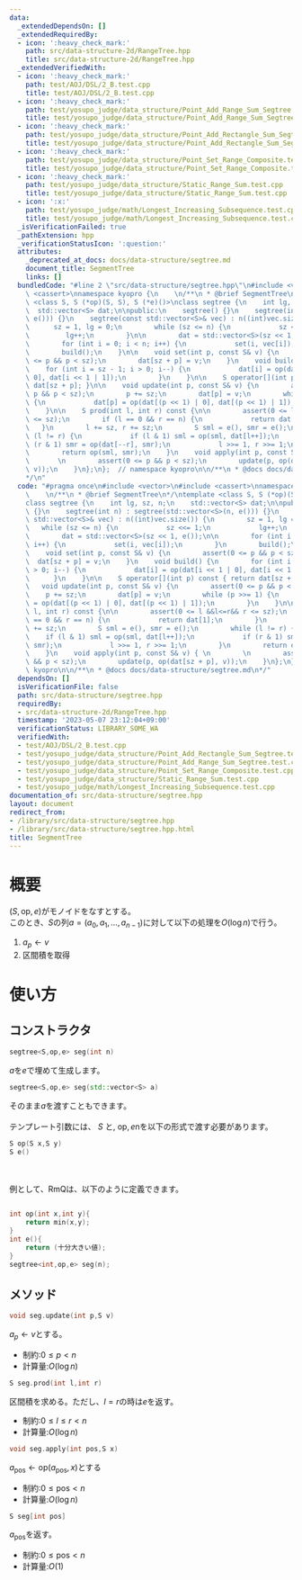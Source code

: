 ```yaml
---
data:
  _extendedDependsOn: []
  _extendedRequiredBy:
  - icon: ':heavy_check_mark:'
    path: src/data-structure-2d/RangeTree.hpp
    title: src/data-structure-2d/RangeTree.hpp
  _extendedVerifiedWith:
  - icon: ':heavy_check_mark:'
    path: test/AOJ/DSL/2_B.test.cpp
    title: test/AOJ/DSL/2_B.test.cpp
  - icon: ':heavy_check_mark:'
    path: test/yosupo_judge/data_structure/Point_Add_Range_Sum_Segtree.test.cpp
    title: test/yosupo_judge/data_structure/Point_Add_Range_Sum_Segtree.test.cpp
  - icon: ':heavy_check_mark:'
    path: test/yosupo_judge/data_structure/Point_Add_Rectangle_Sum_Segtree.test.cpp
    title: test/yosupo_judge/data_structure/Point_Add_Rectangle_Sum_Segtree.test.cpp
  - icon: ':heavy_check_mark:'
    path: test/yosupo_judge/data_structure/Point_Set_Range_Composite.test.cpp
    title: test/yosupo_judge/data_structure/Point_Set_Range_Composite.test.cpp
  - icon: ':heavy_check_mark:'
    path: test/yosupo_judge/data_structure/Static_Range_Sum.test.cpp
    title: test/yosupo_judge/data_structure/Static_Range_Sum.test.cpp
  - icon: ':x:'
    path: test/yosupo_judge/math/Longest_Increasing_Subsequence.test.cpp
    title: test/yosupo_judge/math/Longest_Increasing_Subsequence.test.cpp
  _isVerificationFailed: true
  _pathExtension: hpp
  _verificationStatusIcon: ':question:'
  attributes:
    _deprecated_at_docs: docs/data-structure/segtree.md
    document_title: SegmentTree
    links: []
  bundledCode: "#line 2 \"src/data-structure/segtree.hpp\"\n#include <vector>\n#include\
    \ <cassert>\nnamespace kyopro {\n    \n/**\n * @brief SegmentTree\n*/\ntemplate\
    \ <class S, S (*op)(S, S), S (*e)()>\nclass segtree {\n    int lg, sz, n;\n  \
    \  std::vector<S> dat;\n\npublic:\n    segtree() {}\n    segtree(int n) : segtree(std::vector<S>(n,\
    \ e())) {}\n    segtree(const std::vector<S>& vec) : n((int)vec.size()) {\n  \
    \      sz = 1, lg = 0;\n        while (sz <= n) {\n            sz <<= 1;\n   \
    \         lg++;\n        }\n\n        dat = std::vector<S>(sz << 1, e());\n\n\
    \        for (int i = 0; i < n; i++) {\n            set(i, vec[i]);\n        }\n\
    \        build();\n    }\n\n    void set(int p, const S& v) {\n        assert(0\
    \ <= p && p < sz);\n        dat[sz + p] = v;\n    }\n    void build() {\n    \
    \    for (int i = sz - 1; i > 0; i--) {\n            dat[i] = op(dat[i << 1 |\
    \ 0], dat[i << 1 | 1]);\n        }\n    }\n\n    S operator[](int p) const { return\
    \ dat[sz + p]; }\n\n    void update(int p, const S& v) {\n        assert(0 <=\
    \ p && p < sz);\n        p += sz;\n        dat[p] = v;\n        while (p >>= 1)\
    \ {\n            dat[p] = op(dat[(p << 1) | 0], dat[(p << 1) | 1]);\n        }\n\
    \    }\n\n    S prod(int l, int r) const {\n\n        assert(0 <= l &&l<=r&& r\
    \ <= sz);\n        if (l == 0 && r == n) {\n            return dat[1];\n     \
    \   }\n        l += sz, r += sz;\n        S sml = e(), smr = e();\n        while\
    \ (l != r) {\n            if (l & 1) sml = op(sml, dat[l++]);\n            if\
    \ (r & 1) smr = op(dat[--r], smr);\n            l >>= 1, r >>= 1;\n        }\n\
    \        return op(sml, smr);\n    }\n    void apply(int p, const S& v) { \n \
    \       \n        assert(0 <= p && p < sz);\n        update(p, op(dat[sz + p],\
    \ v));\n    }\n};\n};  // namespace kyopro\n\n/**\n * @docs docs/data-structure/segtree.md\n\
    */\n"
  code: "#pragma once\n#include <vector>\n#include <cassert>\nnamespace kyopro {\n\
    \    \n/**\n * @brief SegmentTree\n*/\ntemplate <class S, S (*op)(S, S), S (*e)()>\n\
    class segtree {\n    int lg, sz, n;\n    std::vector<S> dat;\n\npublic:\n    segtree()\
    \ {}\n    segtree(int n) : segtree(std::vector<S>(n, e())) {}\n    segtree(const\
    \ std::vector<S>& vec) : n((int)vec.size()) {\n        sz = 1, lg = 0;\n     \
    \   while (sz <= n) {\n            sz <<= 1;\n            lg++;\n        }\n\n\
    \        dat = std::vector<S>(sz << 1, e());\n\n        for (int i = 0; i < n;\
    \ i++) {\n            set(i, vec[i]);\n        }\n        build();\n    }\n\n\
    \    void set(int p, const S& v) {\n        assert(0 <= p && p < sz);\n      \
    \  dat[sz + p] = v;\n    }\n    void build() {\n        for (int i = sz - 1; i\
    \ > 0; i--) {\n            dat[i] = op(dat[i << 1 | 0], dat[i << 1 | 1]);\n  \
    \      }\n    }\n\n    S operator[](int p) const { return dat[sz + p]; }\n\n \
    \   void update(int p, const S& v) {\n        assert(0 <= p && p < sz);\n    \
    \    p += sz;\n        dat[p] = v;\n        while (p >>= 1) {\n            dat[p]\
    \ = op(dat[(p << 1) | 0], dat[(p << 1) | 1]);\n        }\n    }\n\n    S prod(int\
    \ l, int r) const {\n\n        assert(0 <= l &&l<=r&& r <= sz);\n        if (l\
    \ == 0 && r == n) {\n            return dat[1];\n        }\n        l += sz, r\
    \ += sz;\n        S sml = e(), smr = e();\n        while (l != r) {\n        \
    \    if (l & 1) sml = op(sml, dat[l++]);\n            if (r & 1) smr = op(dat[--r],\
    \ smr);\n            l >>= 1, r >>= 1;\n        }\n        return op(sml, smr);\n\
    \    }\n    void apply(int p, const S& v) { \n        \n        assert(0 <= p\
    \ && p < sz);\n        update(p, op(dat[sz + p], v));\n    }\n};\n};  // namespace\
    \ kyopro\n\n/**\n * @docs docs/data-structure/segtree.md\n*/"
  dependsOn: []
  isVerificationFile: false
  path: src/data-structure/segtree.hpp
  requiredBy:
  - src/data-structure-2d/RangeTree.hpp
  timestamp: '2023-05-07 23:12:04+09:00'
  verificationStatus: LIBRARY_SOME_WA
  verifiedWith:
  - test/AOJ/DSL/2_B.test.cpp
  - test/yosupo_judge/data_structure/Point_Add_Rectangle_Sum_Segtree.test.cpp
  - test/yosupo_judge/data_structure/Point_Add_Range_Sum_Segtree.test.cpp
  - test/yosupo_judge/data_structure/Point_Set_Range_Composite.test.cpp
  - test/yosupo_judge/data_structure/Static_Range_Sum.test.cpp
  - test/yosupo_judge/math/Longest_Increasing_Subsequence.test.cpp
documentation_of: src/data-structure/segtree.hpp
layout: document
redirect_from:
- /library/src/data-structure/segtree.hpp
- /library/src/data-structure/segtree.hpp.html
title: SegmentTree
---
```

# 概要
$(S,\text{op},e)$がモノイドをなすとする。\
このとき、$S$の列$a=(a_0,a_1,\dots,a_{n-1})$に対して以下の処理を$O(\log n)$で行う。

1. $a_p\leftarrow v$
1. 区間積を取得

# 使い方
## コンストラクタ
```cpp
segtree<S,op,e> seg(int n)
```
$a$を$e$で埋めて生成します。
```cpp
segtree<S,op,e> seg(std::vector<S> a)
```
そのまま$a$を渡すこともできます。
\
\
テンプレート引数には、 $S$ と, $\text{op},e$nを以下の形式で渡す必要があります。
```cpp
S op(S x,S y)
S e()
```
\
\
例として、RmQは、以下のように定義できます。
```cpp

int op(int x,int y){
    return min(x,y);
}
int e(){
    return (十分大きい値);
}
segtree<int,op,e> seg(n);
```

## メソッド
```cpp
void seg.update(int p,S v)
```
$a_p\leftarrow v$とする。
- 制約:$0\leq p<n$
- 計算量:$O(\log n)$

```cpp
S seg.prod(int l,int r)
```
区間積を求める。ただし、$l=r$の時は$e$を返す。
- 制約:$0\leq l\leq r <n$
- 計算量:$O(\log n)$

```cpp
void seg.apply(int pos,S x)
```
$a_{\text{pos}}\leftarrow \text{op}(a_{\text{pos}},x)$とする
- 制約:$0\leq \text{pos}<n$
- 計算量:$O(\log n)$

```cpp
S seg[int pos]
```
$a_{\text{pos}}$を返す。
- 制約:$0\leq \text{pos} <n$
- 計算量:$O(1)$